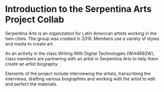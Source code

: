 # Introduction to the Serpentina Arts Project Collab

Serpentina Arts is an organization for Latin American artists working in the twin cities. The group was created in 2019. Members use a variety of styles and media to create art.

As an activity in the class Writing With Digital Technologies (Writ4662W), class members are partnering with an artist in Serpentina Arts to help them create an artist biography.

Elements of the project include interviewing the artists, transcribing the interviews, drafting various biographies and working with the artist to edit and perfect the materials.